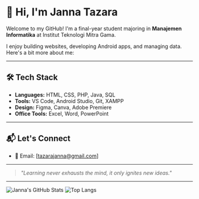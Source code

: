 
# 👋 Hi, I'm Janna Tazara

Welcome to my GitHub! I'm a final-year student majoring in **Manajemen Informatika** at Institut Teknologi Mitra Gama.

I enjoy building websites, developing Android apps, and managing data. Here's a bit more about me:



---

## 🛠️ Tech Stack
- **Languages:** HTML, CSS, PHP, Java, SQL
- **Tools:** VS Code, Android Studio, Git, XAMPP
- **Design:** Figma, Canva, Adobe Premiere
- **Office Tools:** Excel, Word, PowerPoint

---


## 📬 Let's Connect
- 📧 Email: [tazarajanna@gmail.com]


---

> _"Learning never exhausts the mind, it only ignites new ideas."_

---

![Janna's GitHub Stats](https://github-readme-stats.vercel.app/api?username=jannatazara&show_icons=true&theme=default)
![Top Langs](https://github-readme-stats.vercel.app/api/top-langs/?username=jannatazara&layout=compact)
